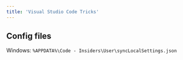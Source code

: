 ```yaml
---
title: 'Visual Studio Code Tricks'
---
```


## Config files
Windows: `%APPDATA%\Code - Insiders\User\syncLocalSettings.json`